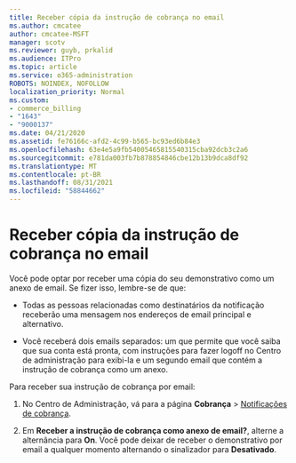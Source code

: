 ```yaml
---
title: Receber cópia da instrução de cobrança no email
ms.author: cmcatee
author: cmcatee-MSFT
manager: scotv
ms.reviewer: guyb, prkalid
ms.audience: ITPro
ms.topic: article
ms.service: o365-administration
ROBOTS: NOINDEX, NOFOLLOW
localization_priority: Normal
ms.custom:
- commerce_billing
- "1643"
- "9000137"
ms.date: 04/21/2020
ms.assetid: fe76166c-afd2-4c99-b565-bc93ed6b84e3
ms.openlocfilehash: 63e4e5a9fb54005465815540315cba92dcb3c2a6
ms.sourcegitcommit: e781da003fb7b878854846cbe12b13b9dca8df92
ms.translationtype: MT
ms.contentlocale: pt-BR
ms.lasthandoff: 08/31/2021
ms.locfileid: "58844662"
---
```

# <a name="receive-copy-of-your-billing-statement-in-email"></a>Receber cópia da instrução de cobrança no email

Você pode optar por receber uma cópia do seu demonstrativo como um anexo de email. Se fizer isso, lembre-se de que:
  
- Todas as pessoas relacionadas como destinatários da notificação receberão uma mensagem nos endereços de email principal e alternativo.

- Você receberá dois emails separados: um que permite que você saiba que sua conta está pronta, com instruções para fazer logoff no Centro de administração para exibi-la e um segundo email que contém a instrução de cobrança como um anexo.

Para receber sua instrução de cobrança por email:
  
1. No Centro de Administração, vá para a página **Cobrança** \> [Notificações de cobrança](https://go.microsoft.com/fwlink/p/?linkid=853212).

2. Em **Receber a instrução de cobrança como anexo de email?**, alterne a alternância para **On**. Você pode deixar de receber o demonstrativo por email a qualquer momento alternando o sinalizador para **Desativado**.